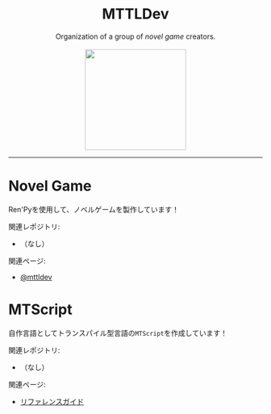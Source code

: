 <div align="center">
    <h1>MTTLDev</h1>
    <div>Organization of a group of <i>novel game</i> creators.</div><br>
    <div><img src="https://avatars.githubusercontent.com/u/129675064" width="200"></div>
</div>
<hr>

# Novel Game
Ren'Pyを使用して、ノベルゲームを製作しています！

関連レポジトリ:
  - （なし）

関連ページ:
  - [@mttldev](https://github.com/mttldev)

# MTScript
自作言語としてトランスパイル型言語の`MTScript`を作成しています！

関連レポジトリ:
  - （なし）

関連ページ:
  - [リファレンスガイド](mtscript)
